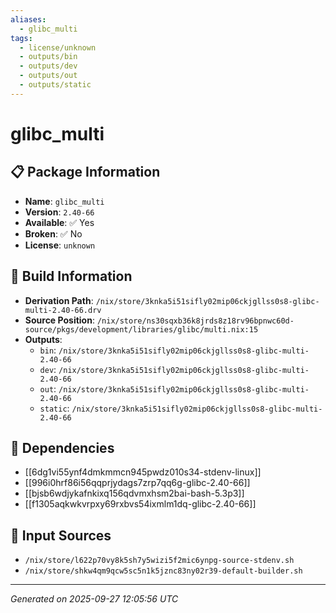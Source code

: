 ```yaml
---
aliases:
  - glibc_multi
tags:
  - license/unknown
  - outputs/bin
  - outputs/dev
  - outputs/out
  - outputs/static
---
```


# glibc_multi

## 📋 Package Information

- **Name**: `glibc_multi`
- **Version**: `2.40-66`
- **Available**: ✅ Yes
- **Broken**: ✅ No
- **License**: `unknown`

## 🔧 Build Information

- **Derivation Path**: `/nix/store/3knka5i51sifly02mip06ckjgllss0s8-glibc-multi-2.40-66.drv`
- **Source Position**: `/nix/store/ns30sqxb36k8jrds8z18rv96bpnwc60d-source/pkgs/development/libraries/glibc/multi.nix:15`
- **Outputs**:
  - `bin`:  `/nix/store/3knka5i51sifly02mip06ckjgllss0s8-glibc-multi-2.40-66`
  - `dev`:  `/nix/store/3knka5i51sifly02mip06ckjgllss0s8-glibc-multi-2.40-66`
  - `out`:  `/nix/store/3knka5i51sifly02mip06ckjgllss0s8-glibc-multi-2.40-66`
  - `static`:  `/nix/store/3knka5i51sifly02mip06ckjgllss0s8-glibc-multi-2.40-66`

## 🔗 Dependencies

- [[6dg1vi55ynf4dmkmmcn945pwdz010s34-stdenv-linux]]
- [[996i0hrf86i56qqprjydags7zrp7qq6g-glibc-2.40-66]]
- [[bjsb6wdjykafnkixq156qdvmxhsm2bai-bash-5.3p3]]
- [[f1305aqkwkvrpxy69rxbvs54ixmlm1dq-glibc-2.40-66]]

## 📁 Input Sources

- `/nix/store/l622p70vy8k5sh7y5wizi5f2mic6ynpg-source-stdenv.sh`
- `/nix/store/shkw4qm9qcw5sc5n1k5jznc83ny02r39-default-builder.sh`

---
*Generated on 2025-09-27 12:05:56 UTC*
